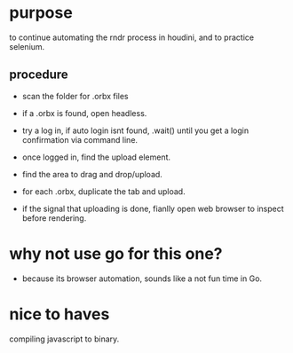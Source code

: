 # purpose 

to continue automating the rndr process in houdini, and to practice selenium. 

## procedure 

 - scan the folder for .orbx files 
 - if a .orbx is found, open headless. 
 - try a log in, if auto login isnt found, .wait() until you get a login confirmation via command line.

- once logged in, find the upload element. 
- find the area to drag and drop/upload. 
- for each .orbx, duplicate the tab and upload.
- if the signal that uploading is done, fianlly open web browser to inspect before rendering.

# why not use go for this one?

- because its browser automation, sounds like a not fun time in Go.


# nice to haves
compiling javascript to binary.